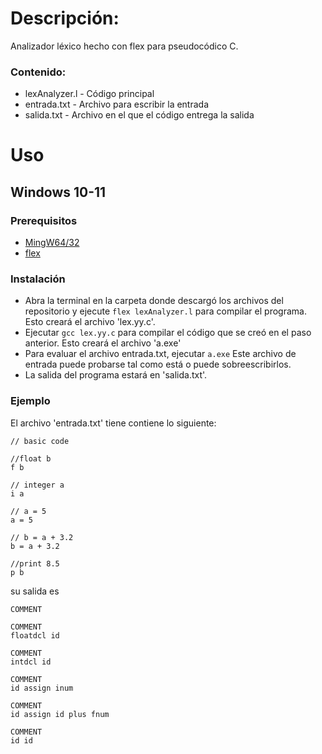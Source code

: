 # Descripción:
Analizador léxico hecho con flex para pseudocódico C.

### Contenido:
* lexAnalyzer.l - Código principal
* entrada.txt   - Archivo para escribir la entrada
* salida.txt    - Archivo en el que el código entrega la salida

# Uso
## Windows 10-11
### Prerequisitos
* [MingW64/32](https://sourceforge.net/projects/mingw/files/latest/download) 
* [flex](https://sourceforge.net/projects/gnuwin32/files/flex/2.5.4a-1/flex-2.5.4a-1.exe/download?use_mirror=netactuate&download=) 

### Instalación
* Abra la terminal en la carpeta donde descargó los archivos del repositorio y ejecute
  ```flex lexAnalyzer.l```
  para compilar el programa. Esto creará el archivo 'lex.yy.c'.
* Ejecutar
  ```gcc lex.yy.c```
  para compilar el código que se creó en el paso anterior. Esto creará el archivo 'a.exe'
* Para evaluar el archivo entrada.txt, ejecutar
  ```a.exe```
  Este archivo de entrada puede probarse tal como está o puede sobreescribirlos.
* La salida del programa estará en 'salida.txt'.

### Ejemplo 
El archivo 'entrada.txt' tiene contiene lo siguiente:
```
// basic code

//float b
f b

// integer a
i a

// a = 5
a = 5

// b = a + 3.2
b = a + 3.2

//print 8.5
p b

```
su salida es
```
COMMENT 

COMMENT 
floatdcl id 

COMMENT 
intdcl id 

COMMENT 
id assign inum 

COMMENT 
id assign id plus fnum 

COMMENT 
id id 
```




